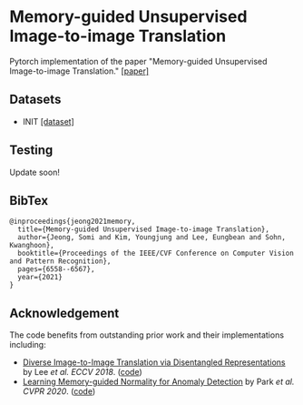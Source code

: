 # Memory-guided Unsupervised Image-to-image Translation
Pytorch implementation of the paper "Memory-guided Unsupervised Image-to-image Translation."  [[paper]](https://openaccess.thecvf.com/content/CVPR2021/papers/Jeong_Memory-Guided_Unsupervised_Image-to-Image_Translation_CVPR_2021_paper.pdf)


## Datasets
- INIT [[dataset]](https://zhiqiangshen.com/projects/INIT/index.html)


## Testing
Update soon!


## BibTex
```
@inproceedings{jeong2021memory,
  title={Memory-guided Unsupervised Image-to-image Translation},
  author={Jeong, Somi and Kim, Youngjung and Lee, Eungbean and Sohn, Kwanghoon},
  booktitle={Proceedings of the IEEE/CVF Conference on Computer Vision and Pattern Recognition},
  pages={6558--6567},
  year={2021}
}
```

## Acknowledgement
The code benefits from outstanding prior work and their implementations including:
- [Diverse Image-to-Image Translation via Disentangled Representations](https://openaccess.thecvf.com/content_ECCV_2018/papers/Hsin-Ying_Lee_Diverse_Image-to-Image_Translation_ECCV_2018_paper.pdf) by Lee *et al. ECCV 2018*. ([code](https://github.com/HsinYingLee/DRIT))
- [Learning Memory-guided Normality for Anomaly Detection](https://openaccess.thecvf.com/content_CVPR_2020/papers/Park_Learning_Memory-Guided_Normality_for_Anomaly_Detection_CVPR_2020_paper.pdf) by Park *et al. CVPR 2020*. ([code](https://github.com/cvlab-yonsei/MNAD))
